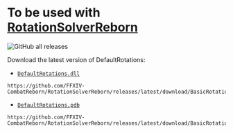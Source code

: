 # To be used with [RotationSolverReborn](https://github.com/FFXIV-CombatReborn/RotationSolverReborn)
![GitHub all releases](https://img.shields.io/github/downloads/LTS-FFXIV/LTSDefaults/total)

Download the latest version of DefaultRotations:

- [`DefaultRotations.dll`](https://github.com/FFXIV-CombatReborn/RotationSolverReborn/releases/latest/download/BasicRotations.dll)

```
https://github.com/FFXIV-CombatReborn/RotationSolverReborn/releases/latest/download/BasicRotations.dll
```
- [`DefaultRotations.pdb`](https://github.com/FFXIV-CombatReborn/RotationSolverReborn/releases/latest/download/BasicRotations.pdb)

```
https://github.com/FFXIV-CombatReborn/RotationSolverReborn/releases/latest/download/BasicRotations.pdb
```
